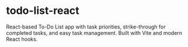 # todo-list-react
React-based To-Do List app with task priorities, strike-through for completed tasks, and easy task management. Built with Vite and modern React hooks.
